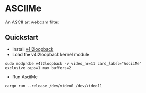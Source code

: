 # ASCIIMe

An ASCII art webcam filter.

## Quickstart

- Install [v4l2loopback](https://github.com/umlaeute/v4l2loopback/)
- Load the v4l2loopback kernel module
```shell
sudo modprobe v4l2loopback -v video_nr=11 card_label="AsciiMe" exclusive_caps=1 max_buffers=2
```
- Run AsciiMe
```shell
cargo run --release /dev/video0 /dev/video11
```
